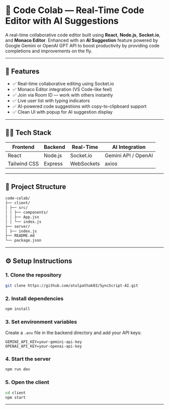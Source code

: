 # 🧠 Code Colab — Real-Time Code Editor with AI Suggestions

A real-time collaborative code editor built using **React**, **Node.js**, **Socket.io**, and **Monaco Editor**. Enhanced with an **AI Suggestion** feature powered by Google Gemini or OpenAI GPT API to boost productivity by providing code completions and improvements on the fly.

---

## 🚀 Features

- ✅ Real-time collaborative editing using Socket.io
- ✅ Monaco Editor integration (VS Code-like feel)
- ✅ Join via Room ID — work with others instantly
- ✅ Live user list with typing indicators
- ✅ AI-powered code suggestions with copy-to-clipboard support
- ✅ Clean UI with popup for AI suggestion display

---


## 🧑‍💻 Tech Stack

| Frontend     | Backend     | Real-Time      | AI Integration |
|--------------|-------------|----------------|----------------|
| React        | Node.js     | Socket.io      | Gemini API / OpenAI |
| Tailwind CSS | Express     | WebSockets     | axios |

---

## 🧩 Project Structure
```bash
code-colab/
├── client/
│ ├── src/
│ │ ├── components/
│ │ ├── App.jsx
│ │ └── index.js
├── server/
│ ├── index.js
├── README.md
└── package.json
```

---

## ⚙️ Setup Instructions

### 1. Clone the repository

```bash
git clone https://github.com/atulpathak03/SyncScript-AI.git
```

### 2. Install dependencies

```bash
npm install
```

### 3. Set environment variables

Create a `.env` file in the backend directory and add your API keys:

```env
GEMINI_API_KEY=your-gemini-api-key
OPENAI_API_KEY=your-openai-api-key
```

### 4. Start the server

```bash
npm run dev
```

### 5. Open the client

```bash
cd client
npm start
```

---

